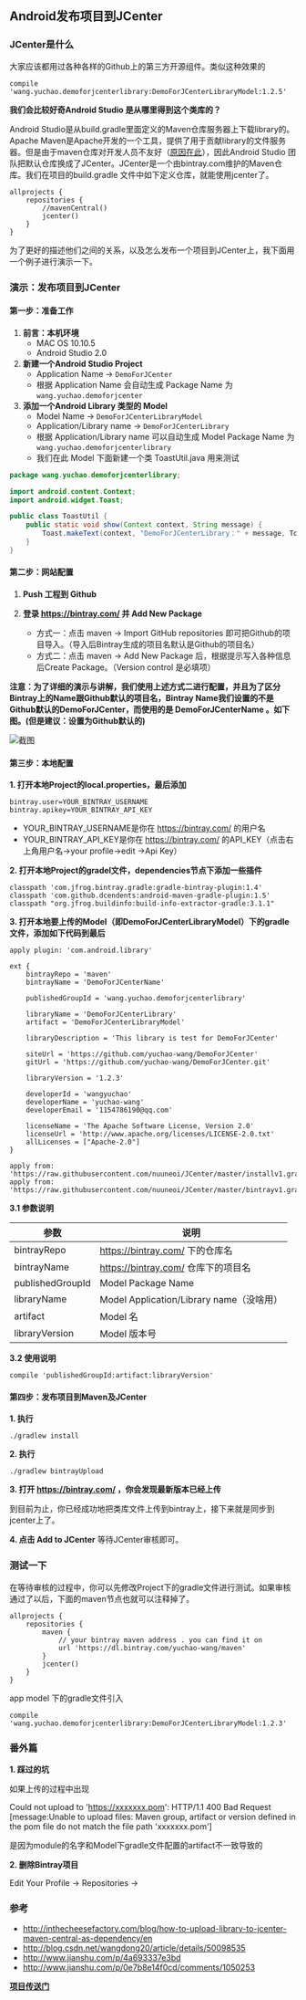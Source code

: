 ## Android发布项目到JCenter

### JCenter是什么

大家应该都用过各种各样的Github上的第三方开源组件。类似这种效果的

```
compile 'wang.yuchao.demoforjcenterlibrary:DemoForJCenterLibraryModel:1.2.5'
```

**我们会比较好奇Android Studio 是从哪里得到这个类库的？**

Android Studio是从build.gradle里面定义的Maven仓库服务器上下载library的。Apache Maven是Apache开发的一个工具，提供了用于贡献library的文件服务器。但是由于maven仓库对开发人员不友好（[原因在此](http://www.devtf.cn/?p=760)），因此Android Studio 团队把默认仓库换成了JCenter。JCenter是一个由bintray.com维护的Maven仓库。我们在项目的build.gradle 文件中如下定义仓库，就能使用jcenter了。

```
allprojects {
    repositories {
        //mavenCentral()
        jcenter()
    }
}
```

为了更好的描述他们之间的关系，以及怎么发布一个项目到JCenter上，我下面用一个例子进行演示一下。

### 演示：发布项目到JCenter

#### 第一步：准备工作

1. **前言：本机环境**
	- MAC OS 10.10.5
	- Android Studio 2.0
2. **新建一个Android Studio Project** 
	- Application Name -> `DemoForJCenter`
	- 根据 Application Name 会自动生成 Package Name 为 `wang.yuchao.demoforjcenter`
3. **添加一个Android Library 类型的 Model**
	- Model Name -> `DemoForJCenterLibraryModel`
	- Application/Library name -> `DemoForJCenterLibrary`
	- 根据 Application/Library name 可以自动生成 Model Package Name 为 `wang.yuchao.demoforjcenterlibrary`
	- 我们在此 Model 下面新建一个类 ToastUtil.java 用来测试

```java
package wang.yuchao.demoforjcenterlibrary;

import android.content.Context;
import android.widget.Toast;

public class ToastUtil {
    public static void show(Context context, String message) {
        Toast.makeText(context, "DemoForJCenterLibrary：" + message, Toast.LENGTH_SHORT).show();
    }
}
```

#### 第二步：网站配置

1. **Push 工程到 Github**
2. **登录 https://bintray.com/ 并 Add New Package**

	+ 方式一：点击 maven -> Import GitHub repositories 即可把Github的项目导入。（导入后Bintray生成的项目名默认是Github的项目名）
	+ 方式二：点击 maven -> Add New Package 后，根据提示写入各种信息后Create Package。（Version control 是必填项）

**注意：为了详细的演示与讲解，我们使用上述方式二进行配置，并且为了区分Bintray上的Name跟Github默认的项目名，Bintray Name我们设置的不是Github默认的DemoForJCenter，而使用的是 DemoForJCenterName 。如下图。(但是建议：设置为Github默认的)**

![截图](https://wangyuchao.oss-cn-beijing.aliyuncs.com/blog/program/Android%E5%8F%91%E5%B8%83%E9%A1%B9%E7%9B%AE%E5%88%B0JCenter.jpg)

#### 第三步：本地配置

**1. 打开本地Project的local.properties，最后添加**

```
bintray.user=YOUR_BINTRAY_USERNAME
bintray.apikey=YOUR_BINTRAY_API_KEY
```

- YOUR_BINTRAY_USERNAME是你在 https://bintray.com/ 的用户名
- YOUR_BINTRAY_API_KEY是你在 https://bintray.com/ 的API_KEY（点击右上角用户名->your profile->edit ->Api Key）

**2. 打开本地Project的gradel文件，dependencies节点下添加一些插件**

```
classpath 'com.jfrog.bintray.gradle:gradle-bintray-plugin:1.4'
classpath 'com.github.dcendents:android-maven-gradle-plugin:1.5'
classpath "org.jfrog.buildinfo:build-info-extractor-gradle:3.1.1"
```

**3. 打开本地要上传的Model（即DemoForJCenterLibraryModel）下的gradle文件，添加如下代码到最后**

```
apply plugin: 'com.android.library'

ext {
    bintrayRepo = 'maven'
    bintrayName = 'DemoForJCenterName'

    publishedGroupId = 'wang.yuchao.demoforjcenterlibrary'

    libraryName = 'DemoForJCenterLibrary'
    artifact = 'DemoForJCenterLibraryModel'

    libraryDescription = 'This library is test for DemoForJCenter'

    siteUrl = 'https://github.com/yuchao-wang/DemoForJCenter'
    gitUrl = 'https://github.com/yuchao-wang/DemoForJCenter.git'

    libraryVersion = '1.2.3'

    developerId = 'wangyuchao'
    developerName = 'yuchao-wang'
    developerEmail = '1154786190@qq.com'

    licenseName = 'The Apache Software License, Version 2.0'
    licenseUrl = 'http://www.apache.org/licenses/LICENSE-2.0.txt'
    allLicenses = ["Apache-2.0"]
}

apply from: 'https://raw.githubusercontent.com/nuuneoi/JCenter/master/installv1.gradle'
apply from: 'https://raw.githubusercontent.com/nuuneoi/JCenter/master/bintrayv1.gradle'
```

**3.1 参数说明**

|参数|说明|
|---|---|
|bintrayRepo|https://bintray.com/ 下的仓库名|
|bintrayName|https://bintray.com/ 仓库下的项目名|
|publishedGroupId|Model Package Name|
|libraryName|Model Application/Library name（没啥用）|
|artifact|Model 名|
|libraryVersion|Model 版本号|

**3.2 使用说明**

```
compile 'publishedGroupId:artifact:libraryVersion'
```

#### 第四步：发布项目到Maven及JCenter

**1. 执行**

```
./gradlew install
```

**2. 执行**

```
./gradlew bintrayUpload
```

**3. 打开 https://bintray.com/ ，你会发现最新版本已经上传**

到目前为止，你已经成功地把类库文件上传到bintray上，接下来就是同步到jcenter上了。

**4. 点击 Add to JCenter** 等待JCenter审核即可。
### 测试一下

在等待审核的过程中，你可以先修改Project下的gradle文件进行测试。如果审核通过了以后，下面的maven节点也就可以注释掉了。

```
allprojects {
    repositories {
        maven {
            // your bintray maven address . you can find it on 
            url 'https://dl.bintray.com/yuchao-wang/maven'
        }
        jcenter()
    }
}
```

app model 下的gradle文件引入

```
compile 'wang.yuchao.demoforjcenterlibrary:DemoForJCenterLibraryModel:1.2.3'
```

### 番外篇

**1. 踩过的坑**

如果上传的过程中出现

Could not upload to 'https://xxxxxxx.pom': HTTP/1.1 400 Bad Request [message:Unable to upload files: Maven group, artifact or version defined in the pom file do not match the file path 'xxxxxxx.pom']

是因为module的名字和Model下gradle文件配置的artifact不一致导致的

**2. 删除Bintray项目**

Edit Your Profile -> Repositories -> 

### 参考

- http://inthecheesefactory.com/blog/how-to-upload-library-to-jcenter-maven-central-as-dependency/en
- http://blog.csdn.net/wangdong20/article/details/50098535
- http://www.jianshu.com/p/4a693337e3bd
- http://www.jianshu.com/p/0e7b8e14f0cd/comments/1050253

**[项目传送门](https://github.com/yuchao-wang/DemoForJCenter)**